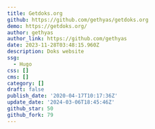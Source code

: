 ```yaml
---
title: Getdoks.org
github: https://github.com/gethyas/getdoks.org
demo: https://getdoks.org/
author: gethyas
author_link: https://github.com/gethyas
date: 2023-11-28T03:48:15.960Z
description: Doks website
ssg:
  - Hugo
css: []
cms: []
category: []
draft: false
publish_date: '2020-04-17T10:17:36Z'
update_date: '2024-03-06T18:45:46Z'
github_star: 50
github_fork: 79
---
```

